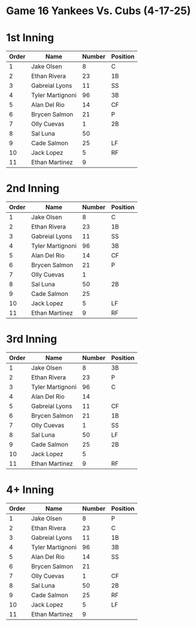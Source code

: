 # Game 16 Yankees  Vs. Cubs (4-17-25) 

# 1st Inning

| Order | Name | Number  | Position  |
| --- | --- 			 | --- | --- |
| 1   | Jake Olsen       | 8   | C   |
| 2   | Ethan Rivera     | 23  | 1B  |
| 3   | Gabreial Lyons   | 11  | SS  |
| 4   | Tyler Martignoni | 96  | 3B  |
| 5   | Alan Del Rio     | 14  | CF  |
| 6   | Brycen Salmon    | 21  | P   |
| 7   | Olly Cuevas      | 1   | 2B  |
| 8   | Sal Luna         | 50  |     |
| 9   | Cade Salmon      | 25  | LF  |
| 10  | Jack Lopez       | 5   | RF  |
| 11  | Ethan Martinez   | 9   |     |

# 2nd Inning

| Order | Name | Number  | Position  |
| --- | --- 			 | --- | --- |
| 1   | Jake Olsen       | 8   | C   |
| 2   | Ethan Rivera     | 23  | 1B  |
| 3   | Gabreial Lyons   | 11  | SS  |
| 4   | Tyler Martignoni | 96  | 3B  |
| 5   | Alan Del Rio     | 14  | CF  |
| 6   | Brycen Salmon    | 21  | P   |
| 7   | Olly Cuevas      | 1   |     |
| 8   | Sal Luna         | 50  | 2B  |
| 9   | Cade Salmon      | 25  |     |
| 10  | Jack Lopez       | 5   | LF  |
| 11  | Ethan Martinez   | 9   | RF  |

# 3rd Inning

| Order | Name | Number  | Position  |
| --- | --- 			 | --- | --- |
| 1   | Jake Olsen       | 8   | 3B  |
| 2   | Ethan Rivera     | 23  | P   |
| 3   | Tyler Martignoni | 96  | C   |
| 4   | Alan Del Rio     | 14  |     |
| 5   | Gabreial Lyons   | 11  | CF  |
| 6   | Brycen Salmon    | 21  | 1B  |
| 7   | Olly Cuevas      | 1   | SS  |
| 8   | Sal Luna         | 50  | LF  |
| 9   | Cade Salmon      | 25  | 2B  |
| 10  | Jack Lopez       | 5   |     |
| 11  | Ethan Martinez   | 9   | RF  |

# 4+ Inning

| Order | Name | Number  | Position  |
| --- | --- 			 | --- | --- |
| 1   | Jake Olsen       | 8   | P   |
| 2   | Ethan Rivera     | 23  | C   |
| 3   | Gabreial Lyons   | 11  | 1B  |
| 4   | Tyler Martignoni | 96  | 3B  |
| 5   | Alan Del Rio     | 14  | SS  |
| 6   | Brycen Salmon    | 21  |     |
| 7   | Olly Cuevas      | 1   | CF  |
| 8   | Sal Luna         | 50  | 2B  |
| 9   | Cade Salmon      | 25  | RF  |
| 10  | Jack Lopez       | 5   | LF  |
| 11  | Ethan Martinez   | 9   |     |
